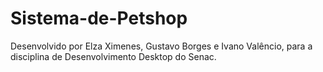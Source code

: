 # Sistema-de-Petshop
Desenvolvido por Elza Ximenes, Gustavo Borges e Ivano Valêncio, para a disciplina de Desenvolvimento Desktop do Senac.
